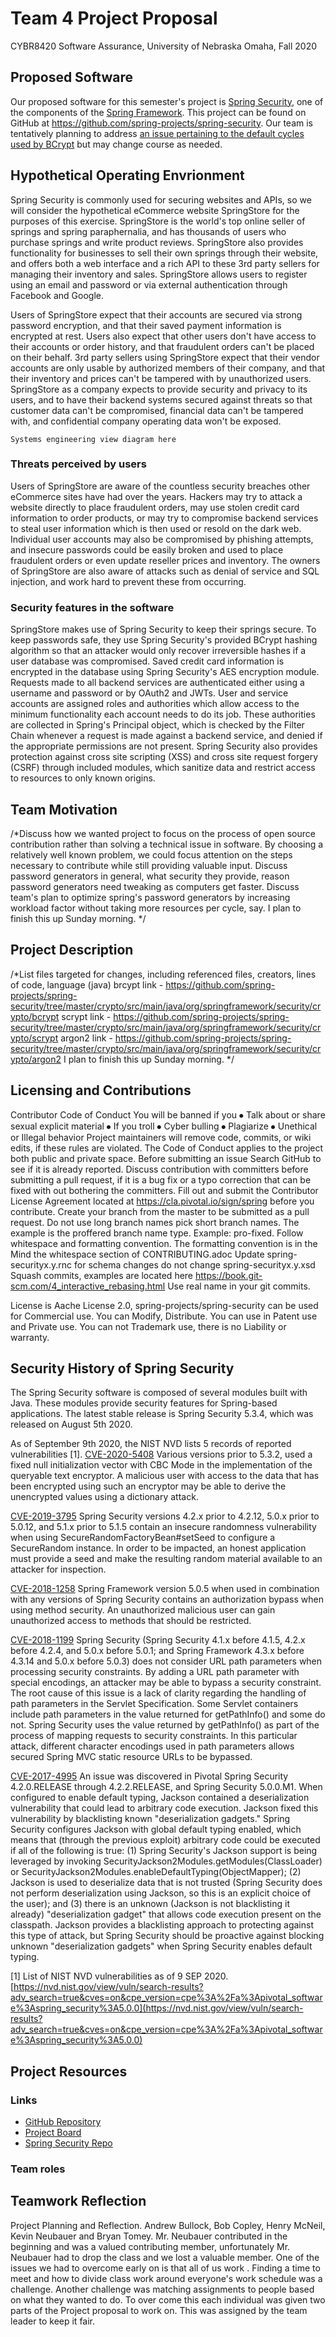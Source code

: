 # Team 4 Project Proposal

CYBR8420 Software Assurance, University of Nebraska Omaha, Fall 2020

## Proposed Software

Our proposed software for this semester's project is [Spring Security](https://spring.io/projects/spring-security), one of the components of the [Spring Framework](https://spring.io/). This project can be found on GitHub at https://github.com/spring-projects/spring-security. Our team is tentatively planning to address [an issue pertaining to the default cycles used by BCrypt](https://github.com/spring-projects/spring-security/issues/7411) but may change course as needed.

## Hypothetical Operating Envrionment

Spring Security is commonly used for securing websites and APIs, so we will consider the hypothetical eCommerce website SpringStore for the purposes of this exercise. SpringStore is the world's top online seller of springs and spring paraphernalia, and has thousands of users who purchase springs and write product reviews. SpringStore also provides functionality for businesses to sell their own springs through their website, and offers both a web interface and a rich API to these 3rd party sellers for managing their inventory and sales. SpringStore allows users to register using an email and password or via external authentication through Facebook and Google.

Users of SpringStore expect that their accounts are secured via strong password encryption, and that their saved payment information is encrypted at rest. Users also expect that other users don't have access to their accounts or order history, and that fraudulent orders can't be placed on their behalf. 3rd party sellers using SpringStore expect that their vendor accounts are only usable by authorized members of their company, and that their inventory and prices can't be tampered with by unauthorized users. SpringStore as a company expects to provide security and privacy to its users, and to have their backend systems secured against threats so that customer data can't be compromised, financial data can't be tampered with, and confidential company operating data won't be exposed. 

`Systems engineering view diagram here`

### Threats perceived by users

Users of SpringStore are aware of the countless security breaches other eCommerce sites have had over the years. Hackers may try to attack a website directly to place fraudulent orders, may use stolen credit card information to order products, or may try to compromise backend services to steal user information which is then used or resold on the dark web. Individual user accounts may also be compromised by phishing attempts, and insecure passwords could be easily broken and used to place fraudulent orders or even update reseller prices and inventory. The owners of SpringStore are also aware of attacks such as denial of service and SQL injection, and work hard to prevent these from occurring.

### Security features in the software

SpringStore makes use of Spring Security to keep their springs secure. To keep passwords safe, they use Spring Security's provided BCrypt hashing algorithm so that an attacker would only recover irreversible hashes if a user database was compromised. Saved credit card information is encrypted in the database using Spring Security's AES encryption module. Requests made to all backend services are authenticated either using a username and password or by OAuth2 and JWTs. User and service accounts are assigned roles and authorities which allow access to the minimum functionality each account needs to do its job. These authorities are collected in Spring's Principal object, which is checked by the Filter Chain whenever a request is made against a backend service, and denied if the appropriate permissions are not present. Spring Security also provides protection against cross site scripting (XSS) and cross site request forgery (CSRF) through included modules, which sanitize data and restrict access to resources to only known origins.

## Team Motivation

/*Discuss how we wanted project to focus on the process of open source contribution rather than solving a technical issue in software. By
choosing a relatively well known problem, we could focus attention on the steps necessary to contribute while still providing valuable input.
Discuss password generators in general, what security they provide, reason password generators need tweaking as computers get faster. Discuss 
team's plan to optimize spring's password generators by increasing workload factor without taking more resources per cycle, say. 
I plan to finish this up Sunday morning. */

## Project Description

/*List files targeted for changes, including referenced files, creators, lines of code, language (java) 
brcypt link - https://github.com/spring-projects/spring-security/tree/master/crypto/src/main/java/org/springframework/security/crypto/bcrypt
scrypt link - https://github.com/spring-projects/spring-security/tree/master/crypto/src/main/java/org/springframework/security/crypto/scrypt
argon2 link - https://github.com/spring-projects/spring-security/tree/master/crypto/src/main/java/org/springframework/security/crypto/argon2
I plan to finish this up Sunday morning. */

## Licensing and Contributions
Contributor Code of Conduct
You will be banned if you
⦁ Talk about or share sexual explicit material
⦁ If you troll
⦁ Cyber bulling
⦁ Plagiarize
⦁ Unethical or Illegal behavior
Project maintainers will remove code, commits, or wiki edits, if these rules are violated. The Code of Conduct applies to the project both public and private space.
Before submitting an issue Search GitHub to see if it is already reported.
Discuss contribution with committers before submitting a pull request, if it is a bug fix or a typo correction that can be fixed with out bothering the committers.
Fill out and submit the Contributor License Agreement located at https://cla.pivotal.io/sign/spring before you contribute.
Create your branch from the master to be submitted as a pull request.
Do not use long branch names pick short branch names. The example is the proffered branch name type. Example: pro-fixed.
Follow whitespace and formatting convention. The formatting convention is in the Mind the whitespace section of CONTRIBUTING.adoc
Update spring-securityx.y.rnc for schema changes do not change spring-securityx.y.xsd
Squash commits, examples are located here https://book.git-scm.com/4_interactive_rebasing.html
Use real name in your git commits.

License is Aache License 2.0, spring-projects/spring-security can be used for Commercial use. You can Modify, Distribute. You can use in Patent use and Private use. You can not Trademark use, there is no Liability or warranty.


## Security History of Spring Security

The Spring Security software is composed of several modules built with Java.  These modules provide security features for Spring-based applications. The latest stable release is Spring Security 5.3.4, which was released on August 5th 2020. 

As of September 9th 2020, the NIST NVD lists 5 records of reported vulnerabilities [1]. 
[CVE-2020-5408](https://nvd.nist.gov/vuln/detail/CVE-2020-5408)	Various versions prior to 5.3.2, used a fixed null initialization vector with CBC Mode in the implementation of the queryable text encryptor. A malicious user with access to the data that has been encrypted using such an encryptor may be able to derive the unencrypted values using a dictionary attack.

[CVE-2019-3795](https://nvd.nist.gov/vuln/detail/CVE-2019-3795)	Spring Security versions 4.2.x prior to 4.2.12, 5.0.x prior to 5.0.12, and 5.1.x prior to 5.1.5 contain an insecure randomness vulnerability when using SecureRandomFactoryBean#setSeed to configure a SecureRandom instance. In order to be impacted, an honest application must provide a seed and make the resulting random material available to an attacker for inspection.

[CVE-2018-1258](https://nvd.nist.gov/vuln/detail/CVE-2018-1258)	Spring Framework version 5.0.5 when used in combination with any versions of Spring Security contains an authorization bypass when using method security. An unauthorized malicious user can gain unauthorized access to methods that should be restricted.

[CVE-2018-1199](https://nvd.nist.gov/vuln/detail/CVE-2018-1199)	Spring Security (Spring Security 4.1.x before 4.1.5, 4.2.x before 4.2.4, and 5.0.x before 5.0.1; and Spring Framework 4.3.x before 4.3.14 and 5.0.x before 5.0.3) does not consider URL path parameters when processing security constraints. By adding a URL path parameter with special encodings, an attacker may be able to bypass a security constraint. The root cause of this issue is a lack of clarity regarding the handling of path parameters in the Servlet Specification. Some Servlet containers include path parameters in the value returned for getPathInfo() and some do not. Spring Security uses the value returned by getPathInfo() as part of the process of mapping requests to security constraints. In this particular attack, different character encodings used in path parameters allows secured Spring MVC static resource URLs to be bypassed.

[CVE-2017-4995](https://nvd.nist.gov/vuln/detail/CVE-2017-4995)	An issue was discovered in Pivotal Spring Security 4.2.0.RELEASE through 4.2.2.RELEASE, and Spring Security 5.0.0.M1. When configured to enable default typing, Jackson contained a deserialization vulnerability that could lead to arbitrary code execution. Jackson fixed this vulnerability by blacklisting known "deserialization gadgets." Spring Security configures Jackson with global default typing enabled, which means that (through the previous exploit) arbitrary code could be executed if all of the following is true: (1) Spring Security's Jackson support is being leveraged by invoking SecurityJackson2Modules.getModules(ClassLoader) or SecurityJackson2Modules.enableDefaultTyping(ObjectMapper); (2) Jackson is used to deserialize data that is not trusted (Spring Security does not perform deserialization using Jackson, so this is an explicit choice of the user); and (3) there is an unknown (Jackson is not blacklisting it already) "deserialization gadget" that allows code execution present on the classpath. Jackson provides a blacklisting approach to protecting against this type of attack, but Spring Security should be proactive against blocking unknown "deserialization gadgets" when Spring Security enables default typing.

[1] List of NIST NVD vulnerabilities as of 9 SEP 2020. [https://nvd.nist.gov/view/vuln/search-results?adv_search=true&cves=on&cpe_version=cpe%3A%2Fa%3Apivotal_software%3Aspring_security%3A5.0.0](https://nvd.nist.gov/view/vuln/search-results?adv_search=true&cves=on&cpe_version=cpe%3A%2Fa%3Apivotal_software%3Aspring_security%3A5.0.0) 


## Project Resources
### Links
* [GitHub Repository](https://github.com/Vidmaster/cybr8420-group4)
* [Project Board](https://github.com/Vidmaster/cybr8420-group4/projects/1)
* [Spring Security Repo](https://github.com/spring-projects/spring-security)

### Team roles

## Teamwork Reflection

Project Planning and Reflection. Andrew Bullock, Bob Copley, Henry McNeil, Kevin Neubauer and Bryan Tomey. Mr. Neubauer contributed in the beginning and was a valued contributing member, unfortunately Mr. Neubauer had to drop the class and we lost a valuable member. One of the issues we had to overcome early on is that all of us work . Finding a time to meet and how to divide class work around everyone's work schedule was a challenge. Another challenge was matching assignments to people based on what they wanted to do. To over come this each individual was given two parts of the Project proposal to work on. This was assigned by the team leader to keep it fair.

